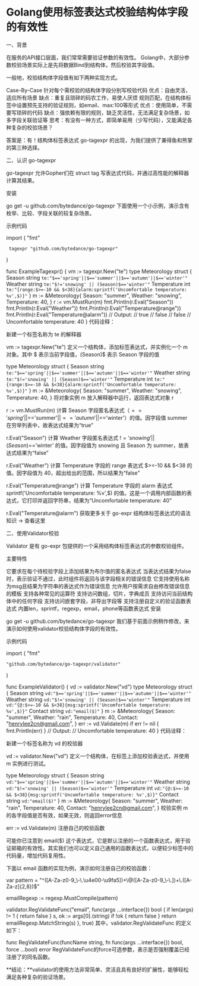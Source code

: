 # Golang使用标签表达式校验结构体字段的有效性
一、背景

在服务的API接口层面，我们常常需要验证参数的有效性。 Golang中，大部分参数校验场景实际上是先将数据Bind到结构体，然后校验其字段值。

一般地，校验结构体字段值有如下两种实现方式。

Case-By-Case 针对每个需校验的结构体字段分别写校验代码
优点：自由灵活，适应所有场景
缺点：重复且琐碎的码农工作，易使人厌烦
规则匹配，在结构体标签中设置预先支持的验证规则，如email、max:100等形式
优点：使用简单，不需要写琐碎的代码
缺点：强依赖有限的规则，缺乏灵活性，无法满足复杂场景，如多字段关联验证等
思考：有没有一种方式，即简单易用（少写代码），又能满足各种复杂的校验场景？

答案是：有！结构体标签表达式 go-tagexpr 的出现，为我们提供了兼得鱼和熊掌的第三种选择。

二、认识 go-tagexpr

go-tagexpr 允许Gopher们在 struct tag 写表达式代码，并通过高性能的解释器计算其结果。

安装

   go get -u github.com/bytedance/go-tagexpr
下面使用一个小示例，演示含有枚举、比较、字段关联的较复杂场景。

示例代码

   import (
	 "fmt"

	 tagexpr "github.com/bytedance/go-tagexpr"
   )

   func ExampleTagexpr() {
	vm := tagexpr.New("te")
	type Meteorology struct {
		Season      string `te:"$=='spring'||$=='summer'||$=='autumn'||$=='winter'"`
		Weather     string `te:"$!='snowing' || (Season)$=='winter'"`
		Temperature int    `te:"{range:$>=-10 && $<38}{alarm:sprintf('Uncomfortable temperature: %v',$)}"`
	}
	m := &Meteorology{
		Season:      "summer",
		Weather:     "snowing",
		Temperature: 40,
	}
	r := vm.MustRun(m)
	fmt.Println(r.Eval("Season"))
	fmt.Println(r.Eval("Weather"))
	fmt.Println(r.Eval("Temperature@range"))
	fmt.Println(r.Eval("Temperature@alarm"))
	// Output:
	// true
	// false
	// false
	// Uncomfortable temperature: 40
 }
代码诠释：

新建一个标签名称为 te 的解释器

vm := tagexpr.New("te")
定义一个结构体，添加标签表达式，并实例化一个 m 对象。其中 $ 表示当前字段值，(Season)$ 表示 Season 字段的值

 type Meteorology struct {
    Season      string `te:"$=='spring'||$=='summer'||$=='autumn'||$=='winter'"`
    Weather     string `te:"$!='snowing' || (Season)$=='winter'"`
    Temperature int    `te:"{range:$>=-10 && $<38}{alarm:sprintf('Uncomfortable temperature: %v',$)}"`
 }
 m := &Meteorology{
    Season:      "summer",
    Weather:     "snowing",
    Temperature: 40,
 }
将对象实例 m 放入解释器中运行，返回表达式对象 r

r := vm.MustRun(m)
计算 Season 字段匿名表达式（$=='spring'||$=='summer'||$=='autumn'||$=='winter'）的值。因字段值 summer 在穷举列表中，故表达式结果为“true”

r.Eval("Season")
计算 Weather 字段匿名表达式 $!='snowing' || (Season)$=='winter' 的值。因字段值为 snowing 且 Season 为 summer，故表达式结果为“false”

r.Eval("Weather")
计算 Temperature 字段的 range 表达式 $>=-10 && $<38 的值。因字段值为 40，超出给出的范围，所以结果为“false”

r.Eval("Temperature@range")
计算 Temperature 字段的 alarm 表达式 sprintf('Uncomfortable temperature: %v',$) 的值。这是一个调用内部函数的表达式，它打印并返回字符串，结果为“Uncomfortable temperature: 40”

r.Eval("Temperature@alarm")
获取更多关于 go-expr 结构体标签表达式的语法知识 -> 查看这里

二、使用Validator校验

Validator 是有 go-expr 包提供的一个采用结构体标签表达式的参数校验组件。

主要特性

它要求在每个待校验字段上添加结果为布尔值的匿名表达式
当表达式结果为false时，表示验证不通过，此时组件将返回与该字段相关的错误信息
它支持使用名称为msg且结果为字符串的表达式作为错误信息
允许用户按需求自由修改错误信息的模板
支持各种常见的运算符
支持访问数组，切片，字典成员
支持访问当前结构体中的任何字段
支持访问嵌套字段，非导出字段等
支持注册自定义的验证函数表达式
内置len，sprintf，regexp，email，phone等函数表达式
安装

go get -u github.com/bytedance/go-tagexpr
我们基于前面示例稍作修改，来演示如何使用validator校验结构体字段的有效性。

示例代码

import (
	"fmt"

	"github.com/bytedance/go-tagexpr/validator"
)

func ExampleValidator() {
	vd := validator.New("vd")
	type Meteorology struct {
		Season      string `vd:"$=='spring'||$=='summer'||$=='autumn'||$=='winter'"`
		Weather     string `vd:"$!='snowing' || (Season)$=='winter'"`
		Temperature int    `vd:"{@:$>=-10 && $<38}{msg:sprintf('Uncomfortable temperature: %v',$)}"`
		Contact     string `vd:"email($)"`
	}
	m := &Meteorology{
		Season:      "summer",
		Weather:     "rain",
		Temperature: 40,
		Contact:     "henrylee2cn@gmail.com",
	}
	err := vd.Validate(m)
	if err != nil {
		fmt.Println(err)
	}
	// Output:
	// Uncomfortable temperature: 40
}
代码诠释：

新建一个标签名称为 vd 的校验器

vd := validator.New("vd")
定义一个结构体，在标签上添加校验表达式，并使用 m 实例进行测试。

type Meteorology struct {
    Season      string `vd:"$=='spring'||$=='summer'||$=='autumn'||$=='winter'"`
    Weather     string `vd:"$!='snowing' || (Season)$=='winter'"`
    Temperature int    `vd:"{@:$>=-10 && $<38}{msg:sprintf('Uncomfortable temperature: %v',$)}"`
    Contact     string `vd:"email($)"`
}
m := &Meteorology{
    Season:      "summer",
    Weather:     "rain",
    Temperature: 40,
    Contact:     "henrylee2cn@gmail.com",
}
校验实例 m 的各字段值是否有效，如果无效，则返回error信息

err := vd.Validate(m)
注册自己的校验函数

可能你已注意到 email($) 这个表达式，它是默认注册的一个函数表达式，用于验证邮箱的有效性。其实我们也可以定义自己通用的函数表达式，以便较少标签中的代码量，增加代码复用性。

下面以 email 函数的实现为例，演示如何注册自己的校验函数：

var pattern = "^([A-Za-z0-9_\\-\\.\u4e00-\u9fa5])+\\@([A-Za-z0-9_\\-\\.])+\\.([A-Za-z]{2,8})$"

emailRegexp := regexp.MustCompile(pattern)

validator.RegValidateFunc("email", func(args ...interface{}) bool {
	if len(args) != 1 {
		return false
	}
	s, ok := args[0].(string)
	if !ok {
		return false
	}
	return emailRegexp.MatchString(s)
}, true)
其中，validator.RegValidateFunc 的定义如下：

func RegValidateFunc(funcName string, fn func(args ...interface{}) bool, force ...bool) error
RegValidateFunc的force可选参数，表示是否强制覆盖已经注册了的同名函数。

**结论：**validator的使用方法非常简单、灵活且具有良好的扩展性，能够轻松满足各种复杂的验证场景。
